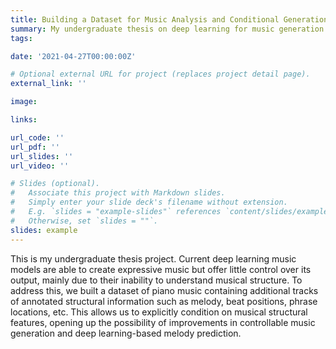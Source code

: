 ```yaml
---
title: Building a Dataset for Music Analysis and Conditional Generation
summary: My undergraduate thesis on deep learning for music generation and analysis. 
tags:

date: '2021-04-27T00:00:00Z'

# Optional external URL for project (replaces project detail page).
external_link: ''

image:

links:

url_code: ''
url_pdf: ''
url_slides: ''
url_video: ''

# Slides (optional).
#   Associate this project with Markdown slides.
#   Simply enter your slide deck's filename without extension.
#   E.g. `slides = "example-slides"` references `content/slides/example-slides.md`.
#   Otherwise, set `slides = ""`.
slides: example
---
```


This is my undergraduate thesis project. Current deep learning music models are able to create expressive music but offer little control over its output, mainly due to their inability to understand musical structure. To address this, we built a dataset of piano music containing additional tracks of annotated structural information such as melody, beat positions, phrase locations, etc. This allows us to explicitly condition on musical structural features, opening up the possibility of improvements in controllable music generation and deep learning-based melody prediction.
